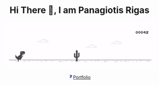 <h1 align="center"><b>Hi There 👋, I am Panagiotis Rigas</b></h1>
<p align="center"><img src="dino.gif"  /></p>
<p align="center"><img src="PR.ico"style="width:15px;height:15px;"><a href="https://prigas.pythonanywhere.com">Portfolio</a></p>
